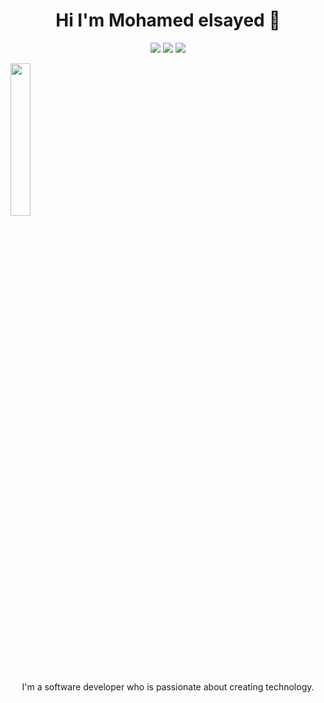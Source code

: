
<h1 align="center">Hi I'm Mohamed elsayed 👋</h1>
<p align="center">
  <a href=""><img src="https://img.shields.io/badge/twitter-%231FA1F1?style=flat&logo=twitter&logoColor=white"/></a>
  <a href=""><img src="https://img.shields.io/badge/linkedin-%230177B5?style=flat&logo=linkedin&logoColor=white"/></a>
  <a href=""><img src="https://img.shields.io/badge/instagram-%23E4415F?style=flat&logo=instagram&logoColor=white"/></a>
</p>
  
<img src="https://github.com/mohamedabusrea/mohamedabusrea/blob/master/profile-img.png" align="center" width="25%"/>

<p align="center">
I'm a software developer who is passionate about creating technology.
</p>
